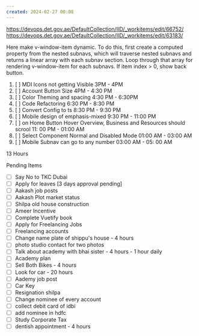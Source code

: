 ```yaml
---
created: 2024-02-27 00:08
---
```

https://devops.det.gov.ae/DefaultCollection/IID/_workitems/edit/66752/
https://devops.det.gov.ae/DefaultCollection/IID/_workitems/edit/63183/


Here make v-window-item dynamic. To do this, first create a computed property from the nested subnavs, which will traverse nested subnavs and returns a linear array with each subnav section. Loop through that array for rendering v-window-item for each subnavs. If item index > 0, show back button.

1. [ ] MDI Icons not getting Visible                                                                                   3PM - 4PM   
2. [ ] Account Button Size                                                                                                 4PM - 4:30 PM
3. [ ] Color Theming and spacing                                                                                     4:30 PM - 6:30PM 
4. [ ] Code Refactoring                                                                                                      6:30 PM - 8:30 PM
5. [ ] Convert Config to ts                                                                                                 8:30 PM - 9:30 PM
6. [ ] Mobile design of emphasis-mixed                                                                           9:30 PM - 11:00 PM
7. [ ] on Home Button Hover Overview, Business and Resources should scrool          11: 00 PM - 01:00 AM
8. [ ] Select Component Normal and Disabled Mode                                                      01:00 AM - 03:00 AM
9. [ ] Mobile Subnav can go to any number                                                                     03:00 AM - 05: 00 AM



13 Hours


Pending Items


- [ ] Say No to TKC Dubai
- [ ] Apply for leaves [3 days approval pending]
- [ ] Aakash job posts
- [ ] Aakash Plot market status
- [ ] Shilpa old house construction
- [ ] Ameer Incentive
- [ ] Complete Vuetify book
- [ ] Apply for Freelancing Jobs
- [ ] Freelancing accounts
- [ ] Change name plate of shippu's house - 4 hours
- [ ] photo studio contact for two photos
- [ ] Talk about academy with bhai sister - 4 hours - 1 hour daily
- [ ] Academy plan 
- [ ] Sell Both Bikes - 4 hours
- [ ] Look for car - 20 hours
- [ ] Aademy job post
- [ ] Car Key 
- [ ] Resignation shilpa
- [ ] Change nominee of every account
- [ ] collect debit card of idbi
- [ ] add nominee in hdfc 
- [ ] Study Corporate Tax
- [ ] dentish appointment - 4 hours
